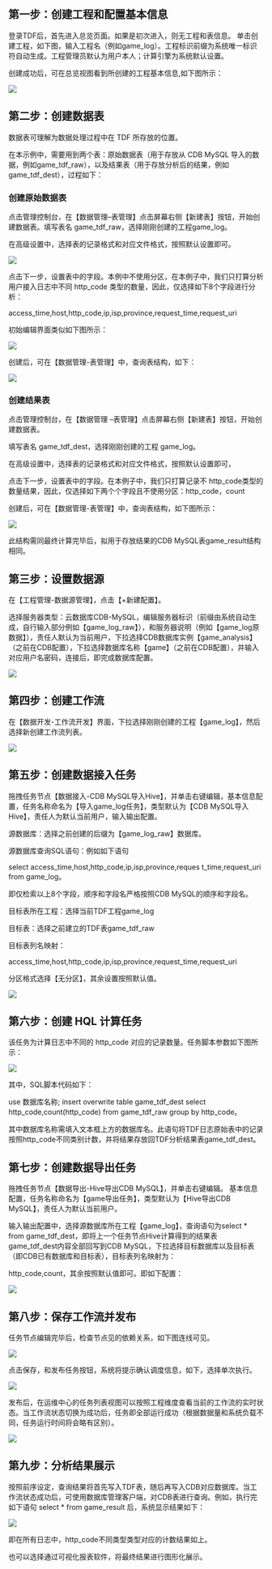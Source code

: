 ## 第一步：创建工程和配置基本信息

登录TDF后，首先进入总览页面。如果是初次进入，则无工程和表信息。
单击创建工程，如下图，输入工程名（例如game_log）。工程标识前缀为系统唯一标识符自动生成。工程管理员默认为用户本人；计算引擎为系统默认设置。

创建成功后，可在总览视图看到所创建的工程基本信息,如下图所示：

![](http://imgcache.tcecqpoc.fsphere.cn/image/mc.qcloudimg.com/static/img/06c8eceab547787d14ea1a9676bfb93d/image.png)

## 第二步：创建数据表

数据表可理解为数据处理过程中在 TDF 所存放的位置。

在本示例中，需要用到两个表：原始数据表（用于存放从 CDB MySQL 导入的数据，例如game_tdf_raw），以及结果表（用于存放分析后的结果，例如game_tdf_dest），过程如下：

### 创建原始数据表

点击管理控制台，在【数据管理–表管理】点击屏幕右侧【新建表】按钮，开始创建数据表。填写表名 game_tdf_raw，选择刚刚创建的工程game_log。

在高级设置中，选择表的记录格式和对应文件格式，按照默认设置即可。

![](http://imgcache.tcecqpoc.fsphere.cn/image/mc.qcloudimg.com/static/img/397ecacfe32cc7830fdb13bbda5456b9/image.png)

点击下一步，设置表中的字段。本例中不使用分区，在本例子中，我们只打算分析用户接入日志中不同 http_code 类型的数量，因此，仅选择如下8个字段进行分析：

access_time,host,http_code,ip,isp,province,request_time,request_uri

初始编辑界面类似如下图所示：

![](http://imgcache.tcecqpoc.fsphere.cn/image/mc.qcloudimg.com/static/img/3469746d6316a4a4ae8e4f1022720141/image.png)

创建后，可在【数据管理-表管理】中，查询表结构，如下：

![](http://imgcache.tcecqpoc.fsphere.cn/image/mc.qcloudimg.com/static/img/57609ebae37fd255913a915587bc5683/image.png)

### 创建结果表

点击管理控制台，在【数据管理 –表管理】点击屏幕右侧【新建表】按钮，开始创建数据表。

填写表名 game_tdf_dest，选择刚刚创建的工程 game_log。

在高级设置中，选择表的记录格式和对应文件格式，按照默认设置即可，

点击下一步，设置表中的字段。在本例子中，我们只打算记录不 http_code类型的数量结果，因此，仅选择如下两个个字段且不使用分区：http_code，count

创建后，可在【数据管理-表管理】中，查询表结构，如下图所示：

![](http://imgcache.tcecqpoc.fsphere.cn/image/mc.qcloudimg.com/static/img/d83b3b7bc23c283831e46598223effe6/image.png)

此结构需同最终计算完毕后，拟用于存放结果的CDB MySQL表game_result结构相同。

## 第三步：设置数据源

在【工程管理-数据源管理】，点击【+新建配置】。

选择服务器类型：云数据库CDB-MySQL，编辑服务器标识（前缀由系统自动生成，自行输入部分例如【game_log_raw】），和服务器说明（例如【game_log原数据】），责任人默认为当前用户，下拉选择CDB数据库实例【game_analysis】（之前在CDB配置），下拉选择数据库名称【game】（之前在CDB配置），并输入对应用户名密码，连接后，即完成数据库配置。

![](http://imgcache.tcecqpoc.fsphere.cn/image/mc.qcloudimg.com/static/img/1f01893105ddf88c750c0986cb47d4c4/image.png)

## 第四步：创建工作流

在【数据开发-工作流开发】界面，下拉选择刚刚创建的工程【game_log】，然后选择新创建工作流列表。

![](http://imgcache.tcecqpoc.fsphere.cn/image/mc.qcloudimg.com/static/img/35caf2fae2d402d324a92780a1de6305/image.png)

## 第五步：创建数据接入任务

拖拽任务节点【数据接入-CDB MySQL导入Hive】，并单击右键编辑，基本信息配置，任务名称命名为【导入game_log任务】，类型默认为【CDB MySQL导入Hive】，责任人为默认当前用户，输入输出配置。

源数据库：选择之前创建的后缀为【game_log_raw】数据库。

源数据库查询SQL语句：例如如下语句

select access_time,host,http_code,ip,isp,province,reques
t_time,request_uri from game_log。

即仅检索以上8个字段，顺序和字段名严格按照CDB MySQL的顺序和字段名。

目标表所在工程：选择当前TDF工程game_log

目标表：选择之前建立的TDF表game_tdf_raw

目标表列名映射：

access_time,host,http_code,ip,isp,province,request_time,request_uri

分区格式选择【无分区】，其余设置按照默认值。

![](http://imgcache.tcecqpoc.fsphere.cn/image/mc.qcloudimg.com/static/img/ca4a0a593314aa3d27d0065fbc24ad8e/image.png)

## 第六步：创建 HQL 计算任务

该任务为计算日志中不同的 http_code 对应的记录数量。任务脚本参数如下图所示：

![](http://imgcache.tcecqpoc.fsphere.cn/image/mc.qcloudimg.com/static/img/6992a1f4a31e7c8251517e741e456f16/image.png)

其中，SQL脚本代码如下：

use 数据库名称;
insert overwrite table game_tdf_dest select http_code,count(http_code) from game_tdf_raw group by http_code。

其中数据库名称需填入文本框上方的数据库名。此语句将TDF日志原始表中的记录按照http_code不同类别计数，并将结果存放回TDF分析结果表game_tdf_dest。

## 第七步：创建数据导出任务

拖拽任务节点【数据导出-Hive导出CDB MySQL】，并单击右键编辑。
基本信息配置，任务名称命名为【game导出任务】，类型默认为【Hive导出CDB MySQL】，责任人为默认当前用户。

输入输出配置中，选择源数据库所在工程【game_log】，查询语句为select * from game_tdf_dest，即将上一个任务节点Hive计算得到的结果表game_tdf_dest内容全部回写到CDB MySQL，下拉选择目标数据库以及目标表（即CDB已有数据库和目标表），目标表列名映射为：

http_code,count，其余按照默认值即可。即如下配置：

![](http://imgcache.tcecqpoc.fsphere.cn/image/mc.qcloudimg.com/static/img/3558fe2fadb61c801514b7e02750b09f/image.png)

## 第八步：保存工作流并发布

任务节点编辑完毕后，检查节点见的依赖关系，如下图连线可见。

![](http://imgcache.tcecqpoc.fsphere.cn/image/mc.qcloudimg.com/static/img/55d6b168909868d1cced8faa2adbebb7/image.png)

点击保存，和发布任务按钮，系统将提示确认调度信息，如下，选择单次执行。

![](http://imgcache.tcecqpoc.fsphere.cn/image/mc.qcloudimg.com/static/img/e1d3e278d98bf1ceafc6f324f80923c9/image.png)

发布后，在运维中心的任务列表视图可以按照工程维度查看当前的工作流的实时状态。当工作流状态切换为成功后，任务即全部运行成功（根据数据量和系统负载不同，任务运行时间将会略有区别）。

![](http://imgcache.tcecqpoc.fsphere.cn/image/mc.qcloudimg.com/static/img/429a867562f9d9dae082b504a28d58c1/image.png)

## 第九步：分析结果展示

按照前序设定，查询结果将首先写入TDF表，随后再写入CDB对应数据库。当工作流状态成功后，可使用数据库管理客户端，对CDB表进行查询。例如，执行完如下语句 select * from game_result 后，系统显示结果如下：

![](http://imgcache.tcecqpoc.fsphere.cn/image/mc.qcloudimg.com/static/img/d611efa7a3b7eea8de75f0bea8f2a025/image.png)

即在所有日志中，http_code不同类型类型对应的计数结果如上。

也可以选择通过可视化报表软件，将最终结果进行图形化展示。








